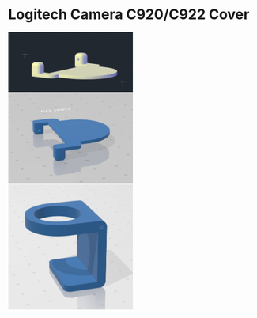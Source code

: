# Logitech Camera C920/C922 Cover

<img src="README.assets/image-20200922015204915.png" alt="image-20200922015204915" width="50%" />

<img src="README.assets/image-20200922015352149.png" alt="image-20200922015352149" width="50%" />

<img src="README.assets/image-20200922015430278.png" alt="image-20200922015352149" width="50%" />